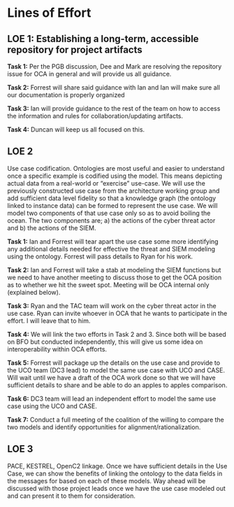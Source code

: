# Lines of Effort

## LOE 1: Establishing a long-term, accessible repository for project artifacts

**Task 1:** Per the PGB discussion, Dee and Mark are resolving the repository issue for OCA in general and will provide us all guidance.

**Task 2:** Forrest will share said guidance with Ian and Ian will make sure all our documentation is properly organized

**Task 3:** Ian will provide guidance to the rest of the team on how to access the information and rules for collaboration/updating artifacts.

**Task 4:** Duncan will keep us all focused on this.

## LOE 2
Use case codification. Ontologies are most useful and easier to understand once a specific example is codified using the model.  This means depicting actual data from a real-world or “exercise” use-case.  We will use the previously constructed use case from the architecture working group and add sufficient data level fidelity so that a knowledge graph (the ontology linked to instance data) can be formed to represent the use case. We will model two components of that use case only so as to avoid boiling the ocean.  The two components are; a) the actions of the cyber threat actor and b) the actions of the SIEM.

**Task 1:** Ian and Forrest will tear apart the use case some more identifying any additional details needed for effective the threat and SIEM modeling using the ontology. Forrest will pass details to Ryan for his work.

**Task 2:** Ian and Forrest will take a stab at modeling the SIEM functions but we need to have another meeting to discuss those to get the OCA position as to whether we hit the sweet spot.  Meeting will be OCA internal only (explained below).

**Task 3:** Ryan and the TAC team will work on the cyber threat actor in the use case. Ryan can invite whoever in OCA that he wants to participate in the effort.  I will leave that to him.

**Task 4:** We will link the two efforts in Task 2 and 3.  Since both will be based on BFO but conducted independently, this will give us some idea on interoperability within OCA efforts.

**Task 5:** Forrest will package up the details on the use case and provide to the UCO team (DC3 lead) to model the same use case with UCO and CASE.  Will wait until we have a draft of the OCA work done so that we will have sufficient details to share and be able to do an apples to apples comparison. 

**Task 6:** DC3 team will lead an independent effort to model the same use case using the UCO and CASE.

**Task 7:** Conduct a full meeting of the coalition of the willing to compare the two models and identify opportunities for alignment/rationalization.

## LOE 3
PACE, KESTREL, OpenC2 linkage.  Once we have sufficient details in the Use Case, we can show the benefits of linking the ontology to the data fields in the messages for based on each of these models.  Way ahead will be discussed with those project leads once we have the use case modeled out and can present it to them for consideration. 
